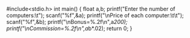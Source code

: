 #include<stdio.h>
int main()
{
    float a,b;
    printf("Enter the number of computers:\t");
    scanf("%f",&a);
    printf("\nPrice of each computer:\t\t");
    scanf("%f",&b);
    printf("\nBonus=%.2f\n",a*200);
    printf("\nCommission=%.2f\n",a*b*.02);
    return 0;
}
